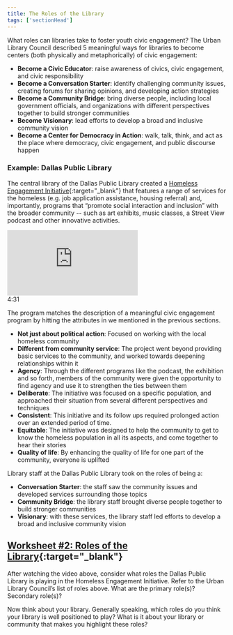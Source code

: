 ```yaml
---
title: The Roles of the Library
tags: ['sectionHead']
---
```


What roles can libraries take to foster youth civic engagement? The Urban Library Council described 5 meaningful ways for libraries to become centers (both physically and metaphorically) of civic engagement:

- **Become a Civic Educator**: raise awareness of civics, civic engagement, and civic responsibility 
- **Become a Conversation Starter**: identify challenging community issues, creating forums for sharing opinions, and developing action strategies 
- **Become a Community Bridge**: bring diverse people, including local government officials, and organizations with different perspectives together to build stronger communities 
- **Become Visionary**: lead efforts to develop a broad and inclusive community vision 
- **Become a Center for Democracy in Action**: walk, talk, think, and act as the place where democracy, civic engagement, and public discourse happen

### Example: Dallas Public Library
The central library of the Dallas Public Library created a [Homeless Engagement Initiative](https://dallaslibrary2.org/homeless/){:target="_blank"} that features a range of services for the homeless (e.g. job application assistance, housing referral) and, importantly, programs that “promote social interaction and inclusion” with the broader community -- such as art exhibits, music classes, a Street View podcast and other innovative activities.

<div class="callout videos" markdown="1">
<iframe src="https://www.youtube.com/embed/oBQrihuxit8" frameborder="0" allow="autoplay; encrypted-media" allowfullscreen></iframe>
<div class="videotime">4:31</div></div>

The program matches the description of a meaningful civic engagement program by hitting the attributes in we mentioned in the previous sections. 

* **Not just about political action**: Focused on working with the local homeless community
* **Different from community service**: The project went beyond providing basic services to the community, and worked towards deepening relationships within it
* **Agency**: Through the different programs like the podcast, the exhibition and so forth, members of the community were given the opportunity to find agency and use it to strengthen the ties between them
* **Deliberate**: The initiative was focused on a specific population, and approached their situation from several different perspectives and techniques
* **Consistent**: This initiative and its follow ups required prolonged action over an extended period of time. 
* **Equitable**: The initiative was designed to help the community to get to know the homeless population in all its aspects, and come together to hear their stories
* **Quality of life**: By enhancing the quality of life for one part of the community, everyone is uplifted

Library staff at the Dallas Public Library took on the roles of being a:
* **Conversation Starter**: the staff saw the community issues and developed services surrounding those topics
* **Community Bridge**: the library staff brought diverse people together to build stronger communities 
* **Visionary**: with these services, the library staff led efforts to develop a broad and inclusive community vision 

<div class="callout activity" markdown="1">

## [Worksheet #2: Roles of the Library](https://docs.google.com/document/d/1uPmhiT61et6bkAChEcgjCZPWVTGtgmdrK6o7MoNqlvU/edit#bookmark=id.nl46gwcvzxd0){:target="_blank"}

After watching the video above, consider what roles the Dallas Public Library is playing in the Homeless Engagement Initiative. Refer to the Urban Library Council’s list of roles above. What are the primary role(s)? Secondary role(s)? 

Now think about your library. Generally speaking, which roles do you think your library is well positioned to play? What is it about your library or community that makes you highlight these roles?

</div>

